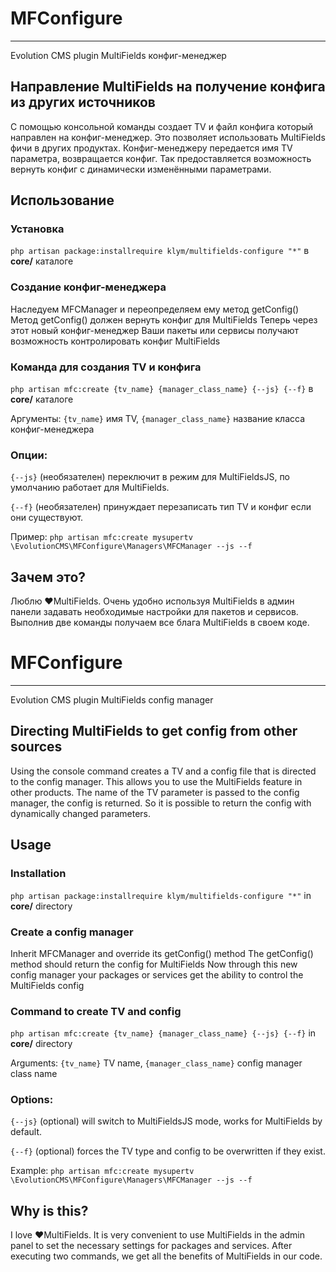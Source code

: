 # MFConfigure
------------
Evolution CMS plugin MultiFields конфиг-менеджер

## Направление MultiFields на получение конфига из других источников

С помощью консольной команды создает TV и файл конфига который направлен на конфиг-менеджер.
Это позволяет использовать MultiFields фичи в других продуктах.
Конфиг-менеджеру передается имя TV параметра, возвращается конфиг.
Так предоставляется возможность вернуть конфиг с динамически изменёнными параметрами.

## Использование

### Установка
`php artisan package:installrequire klym/multifields-configure "*"` в **core/** каталоге

### Создание конфиг-менеджера
Наследуем MFCManager и переопределяем ему метод getConfig()
Метод getConfig() должен вернуть конфиг для MultiFields
Теперь через этот новый конфиг-менеджер Ваши пакеты или сервисы получают возможность контролировать конфиг MultiFields

### Команда для создания TV и конфига
`php artisan mfc:create {tv_name} {manager_class_name} {--js} {--f}` в **core/** каталоге

Аргументы: `{tv_name}` имя TV, `{manager_class_name}` название класса конфиг-менеджера

### Опции:

`{--js}` (необязателен) переключит в режим для MultiFieldsJS, по умолчанию работает для MultiFields.

`{--f}` (необязателен) принуждает перезаписать тип TV и конфиг если они существуют.

Пример: `php artisan mfc:create mysupertv \EvolutionCMS\MFConfigure\Managers\MFCManager --js --f`

## Зачем это?

Люблю ❤MultiFields.
Очень удобно используя MultiFields в админ панели задавать необходимые настройки для пакетов и сервисов.
Выполнив две команды получаем все блага MultiFields в своем коде.


# MFConfigure
------------
Evolution CMS plugin MultiFields config manager

## Directing MultiFields to get config from other sources

Using the console command creates a TV and a config file that is directed to the config manager.
This allows you to use the MultiFields feature in other products.
The name of the TV parameter is passed to the config manager, the config is returned.
So it is possible to return the config with dynamically changed parameters.

## Usage

### Installation
`php artisan package:installrequire klym/multifields-configure "*"` in **core/** directory

### Create a config manager
Inherit MFCManager and override its getConfig() method
The getConfig() method should return the config for MultiFields
Now through this new config manager your packages or services get the ability to control the MultiFields config

### Command to create TV and config
`php artisan mfc:create {tv_name} {manager_class_name} {--js} {--f}` in **core/** directory

Arguments: `{tv_name}` TV name, `{manager_class_name}` config manager class name

### Options:

`{--js}` (optional) will switch to MultiFieldsJS mode, works for MultiFields by default.

`{--f}` (optional) forces the TV type and config to be overwritten if they exist.

Example: `php artisan mfc:create mysupertv \EvolutionCMS\MFConfigure\Managers\MFCManager --js --f`

## Why is this?

I love ❤MultiFields.
It is very convenient to use MultiFields in the admin panel to set the necessary settings for packages and services.
After executing two commands, we get all the benefits of MultiFields in our code.